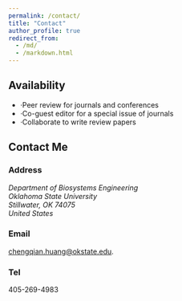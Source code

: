 ```yaml
---
permalink: /contact/
title: "Contact"
author_profile: true
redirect_from: 
  - /md/
  - /markdown.html
---
```


## Availability

* ·Peer review for journals and conferences
* ·Co-guest editor for a special issue of journals
* ·Collaborate to write review papers



## Contact Me

### Address

<address>
  Department of Biosystems Engineering <br /> Oklahoma State University <br /> Stillwater, OK 74075 <br /> United States
</address>

### Email

[chengqian.huang@okstate.edu](chengqian.huang@okstate.edu).

### Tel

405-269-4983
